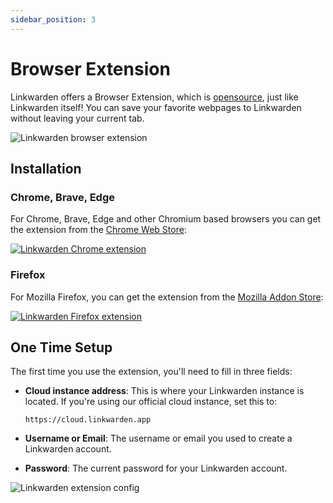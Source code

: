 ```yaml
---
sidebar_position: 3
---
```


# Browser Extension

Linkwarden offers a Browser Extension, which is [opensource](https://github.com/linkwarden/browser-extension), just like Linkwarden itself! You can save your favorite webpages to Linkwarden without leaving your current tab.

![Linkwarden browser extension](/img/linkwarden-extension.png)

## Installation

### Chrome, Brave, Edge

For Chrome, Brave, Edge and other Chromium based browsers you can get the extension from the [Chrome Web Store](https://chrome.google.com/webstore/detail/linkwarden/pnidmkljnhbjfffciajlcpeldoljnidn):

[![Linkwarden Chrome extension](/img/chrome-extension.png)](https://chrome.google.com/webstore/detail/linkwarden/pnidmkljnhbjfffciajlcpeldoljnidn)

### Firefox

For Mozilla Firefox, you can get the extension from the [Mozilla Addon Store](https://addons.mozilla.org/en-US/firefox/addon/linkwarden):

[![Linkwarden Firefox extension](/img/mozilla-addons.png)](https://addons.mozilla.org/en-US/firefox/addon/linkwarden)

## One Time Setup

The first time you use the extension, you'll need to fill in three fields:

- **Cloud instance address**: This is where your Linkwarden instance is located. If you're using our official cloud instance, set this to:

  ```
  https://cloud.linkwarden.app
  ```

- **Username or Email**: The username or email you used to create a Linkwarden account.

- **Password**: The current password for your Linkwarden account.

![Linkwarden extension config](/img/extension-config.png)
